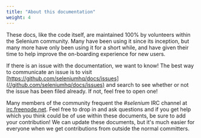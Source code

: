```yaml
---
title: "About this documentation"
weight: 4
---
```


These docs, like the code itself, are maintained 100% by volunteers
within the Selenium community.
Many have been using it since its inception,
but many more have only been using it for a short while,
and have given their time to help improve the on-boarding experience
for new users.

If there is an issue with the documentation, we want to know!
The best way to communicate an issue is to visit
[https://github.com/seleniumhq/docs/issues](//github.com/seleniumhq/docs/issues)
and search to see whether or not the issue has been filed already.
If not, feel free to open one!

Many members of the community frequent
the _#selenium_ IRC channel at [irc.freenode.net](//freenode.net/). 
Feel free to drop in and ask questions
and if you get help which you think could be of use within these documents,
be sure to add your contribution!
We can update these documents,
but it's much easier for everyone when we get contributions
from outside the normal committers.



